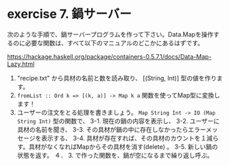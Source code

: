 # exercise 7. 鍋サーバー

次のような手順で、鍋サーバープログラムを作って下さい。Data.Mapを操作するのに必要な関数は、すべて以下のマニュアルのどこかにあるはずです。

https://hackage.haskell.org/package/containers-0.5.7.1/docs/Data-Map-Lazy.html

1. "recipe.txt" から具材の名前と数を読み取り、 [(String, Int)] 型の値を作ります。
2. `fromList :: Ord k => [(k, a)] -> Map k a` 関数を使ってMap型に変換します！
3. ユーザーの注文をとる処理を書きましょう。
`Map String Int -> IO (Map String Int)` 型の関数で、
3-1. 現在の鍋の内容を表示し、
3-2. ユーザーに具材の名前を聞き、
3-3. その具材が鍋の中に存在しなかったらエラーメッセージを表示する、
3-4. 具材が存在すれば、その具材のカウントを１減らす。具材がなくなればMapからその具材を消す(delete) 。
3-5. 新しい鍋の状態を返す。
４． 3. で作った関数を、鍋が空になるまで繰り返し呼ぶ。
